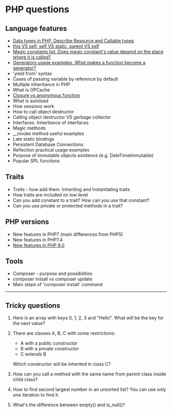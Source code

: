 # PHP questions

## Language features
- [Data types in PHP. Describe Resource and Callable types](https://github.com/glaphire/interview_questions_and_answers/blob/main/src/php/answers/data_types_in_php.md)
- [this VS self, self VS static, parent VS self](https://github.com/glaphire/interview_questions_and_answers/blob/main/src/php/answers/this_vs_self_vs_parent.md)
- [Magic constants list. Does magic constant's value depend on the place where it is called?](https://github.com/glaphire/interview_questions_and_answers/blob/main/src/php/answers/magic_constants.md)
- [Generators usage examples. What makes a function become a generator?](https://github.com/glaphire/interview_questions_and_answers/blob/main/src/php/answers/generators.md)
- 'yield from' syntax
- Cases of passing variable by reference by default
- Multiple inheritance in PHP
- What is OPCache
- [Closure vs anonymous function](https://github.com/glaphire/interview_questions_and_answers/blob/main/src/php/answers/closure_vs_anonymous_function.md)
- What is autoload
- How sessions work
- How to call object destructor
- Calling object destructor VS garbage collector
- Interfaces. Inheritance of interfaces
- Magic methods
- __invoke method useful examples
- Late static bindings
- Persistent Database Connections
- Reflection practical usage examples
- Purpose of immutable objects existence (e.g. DateTimeImmutable)
- Popular SPL functions

## Traits
- Traits - how add them. Inheriting and Instantiating traits
- How traits are included on low level
- Can you add constant to a trait? How can you use that constant?
- Can you use private or protected methods in a trait?

## PHP versions
- New features in PHP7 (main differences from PHP5)
- New features in PHP7.4
- [New features in PHP 8.0](https://github.com/glaphire/interview_questions_and_answers/blob/main/src/php/answers/new_features_in_php80.md)

## Tools
- Composer - purpose and possibilities
- composer install vs composer update
- Main steps of 'composer install' command

------

## Tricky questions
1. Here is an array with keys 0, 1, 2, 3 and "Hello". What will be the key for the next value?
2. There are classes A, B, C with some restrictions:
    - A with a public constructor
    - B with a private constructor
    - C  extends B
    
    Which constructor will be inherited in class C?

3. How can you call a method with the same name from parent class inside child class?
4. How to find second largest number in an unsorted list? You can use only one iteration to find it.
5. What's the difference between empty() and is_null()?